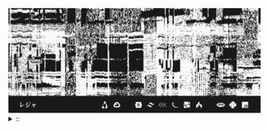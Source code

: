 <img src="./banner.png">
<details><summary> :: </summary>
<!--START_SECTION:waka-->

```
From: 09 August 2024 - To: 25 February 2025

Total Time: 1,097 hrs 25 mins

Python                     328 hrs 34 mins ///////------------------   27.55 %
PHP                        187 hrs 56 mins ////---------------------   15.76 %
Markdown                   143 hrs 17 mins ///----------------------   12.01 %
Other                      95 hrs 8 mins   //-----------------------   07.98 %
```

<!--END_SECTION:waka-->
</details>
